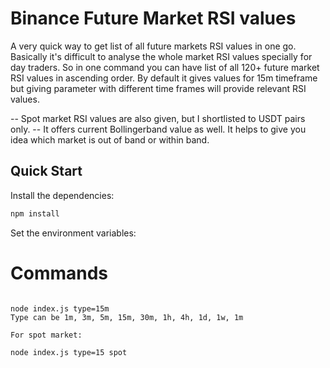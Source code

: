 # Binance Future Market RSI values

A very quick way to get list of all future markets RSI values in one go. Basically it's difficult to analyse the whole market RSI values specially for day traders. So in one command you can have list of all 120+ future market RSI values in ascending order. By default it gives values for 15m timeframe but giving parameter with different time frames will provide relevant RSI values.

-- Spot market RSI values are also given, but I shortlisted to USDT pairs only. 
-- It offers current Bollingerband value as well. It helps to give you idea which market is out of band or within band.


## Quick Start

Install the dependencies:

```bash
npm install
```

Set the environment variables:

# Commands
```

node index.js type=15m
Type can be 1m, 3m, 5m, 15m, 30m, 1h, 4h, 1d, 1w, 1m

For spot market:

node index.js type=15 spot



